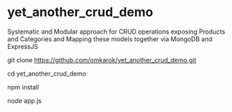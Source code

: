 # yet_another_crud_demo
Systematic and Modular approach for CRUD operations exposing Products and Categories and Mapping these models together via MongoDB and ExpressJS

git clone https://github.com/omkarok/yet_another_crud_demo.git

cd yet_another_crud_demo

npm install

node app.js
